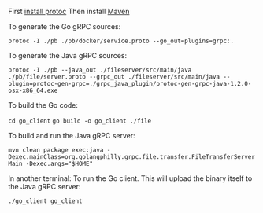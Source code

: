 First [install protoc](https://github.com/google/protobuf/blob/master/README.md)
Then install [Maven](https://maven.apache.org/install.html)

To generate the Go gRPC sources:

`protoc -I ./pb ./pb/docker/service.proto --go_out=plugins=grpc:.`

To generate the Java gRPC sources:

`protoc -I ./pb --java_out ./fileserver/src/main/java ./pb/file/server.proto --grpc_out ./fileserver/src/main/java --plugin=protoc-gen-grpc=./grpc_java_plugin/protoc-gen-grpc-java-1.2.0-osx-x86_64.exe`

To build the Go code:

`cd go_client`
`go build -o go_client ./file`


To build and run the Java gRPC server:

`mvn clean package exec:java -Dexec.mainClass=org.golangphilly.grpc.file.transfer.FileTransferServerMain -Dexec.args="$HOME"`

In another terminal:
To run the Go client. This will upload the binary itself to the Java gRPC server:

`./go_client go_client`
  
